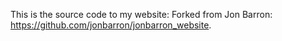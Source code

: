 This is the source code to my website: 
Forked from Jon Barron: https://github.com/jonbarron/jonbarron_website.